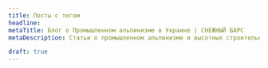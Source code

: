 ```yaml
---
title: Посты с тегом
headline:
metaTitle: Блог о Промышленном альпинизме в Украине | СНЕЖНЫЙ БАРС
metaDescription: Статьи о промышленном альпинизме и высотных строительных работах. Закажите услугу у профессионалов ☎+38 (096) 555-30-92

draft: true
---
```

